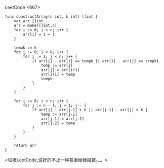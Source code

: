 LeetCode <667>

	func constructArray(n int, k int) []int {
	    var arr []int
		arr = make([]int,n)
		for i := 0; i < n; i++ {
			arr[i] = i + 1
		}
	
		tempk := k
		for i := 0; i < k; i++ {
			for j := 1; j < n; j++ {
				if arr[j] - arr[i] == tempk || arr[i] - arr[j] == tempk{
					temp := arr[j]
					arr[j] = arr[i+1]
					arr[i+1] = temp
					tempk--
				}
			}
		}
	
		for i := 0; i < n; i++ {
			for j := n - 1; j > 1; j-- {
				if arr[j] - arr[j-1] > k || arr[j-1] - arr[j] > k {
					temp := arr[j-1]
					arr[j-1] = arr[j-2]
					arr[j-2] = temp
				}
			}
		}
	
	    return arr
	}


<垃圾LeetCode,说好的不止一种答案给我报错。。。>

